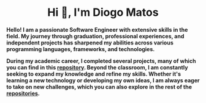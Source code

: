 <h1 align='center'> Hi 👋, I'm Diogo Matos</h1>
<h4>Hello! I am a passionate Software Engineer with extensive skills in the field. My journey through graduation, professional experiences, and independent projects has sharpened my abilities across various programming languages, frameworks, and technologies.

During my academic career, I completed several projects, many of which you can find in this [repository](https://github.com/DiogoMatos10/Uni). Beyond the classroom, I am constantly seeking to expand my knowledge and refine my skills. Whether it's learning a new technology or developing my own ideas, I am always eager to take on new challenges, which you can also explore in the rest of the [repositories](https://github.com/DiogoMatos10?tab=repositories).</h4>
